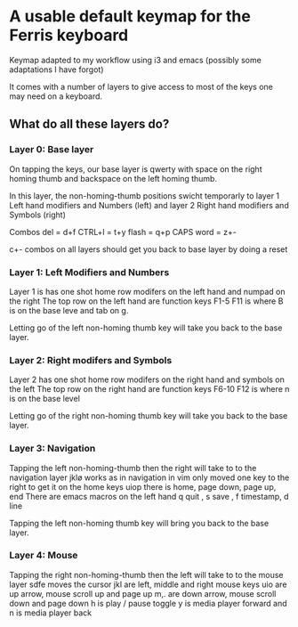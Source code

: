 A usable default keymap for the Ferris keyboard
===============================================

Keymap adapted to my workflow using i3 and emacs (possibly some adaptations I have forgot)

It comes with a number of layers to give access to most of the keys one may need on a keyboard.

What do all these layers do?
----------------------------

### Layer 0: Base layer

On tapping the keys, our base layer is qwerty with space on the right homing thumb and backspace on the left homing thumb.

In this layer, the non-homing-thumb positions swicht temporarly to layer 1 Left hand modifiers and Numbers (left) and layer 2 Right hand modifiers and Symbols (right)

Combos
del = d+f
CTRL+l = t+y
flash = q+p
CAPS word = z+-

c+- combos on all layers should get you back to base layer by doing a reset

### Layer 1: Left Modifiers and Numbers

Layer 1 is has one shot home row modifers on the left hand and numpad on the right
The top row on the left hand are function keys F1-5 F11 is where B is on the base leve and tab on g.

Letting go of the left non-homing thumb key will take you back to the base layer.

### Layer 2: Right modifers and Symbols

Layer 2 has one shot home row modifers on the right hand and symbols on the left
The top row on the right hand are function keys F6-10 F12 is where n is on the base level

Letting go of the right non-homing thumb key will take you back to the base layer.

### Layer 3: Navigation 

Tapping the left non-homing-thumb then the right will take to to the navigation layer
jklø works as in navigation in vim only moved one key to the right to get it on the home keys
uiop there is home, page down, page up, end
There are emacs macros on the left hand q quit , s save , f timestamp, d line

Tapping the left non-homing thumb key will bring you back to the base layer.

### Layer 4: Mouse 

Tapping the right non-homing-thumb then the left will take to to the mouse layer
sdfe moves the cursor
jkl are left, middle and right mouse keys
uio are up arrow, mouse scroll up and page up
m,. are down arrow, mouse scroll down and page down
h is play / pause toggle
y is media player forward and n is media player back

